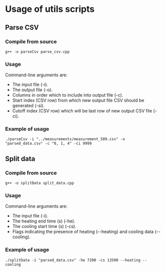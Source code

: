 # Usage of utils scripts

## Parse CSV

### Compile from source

```
g++ -o parseCsv parse_csv.cpp
```

### Usage

Command-line arguments are:
* The input file (-i).
* The output file (-o).
* Columns in order which to include into output file (-c).
* Start index (CSV row) from which new output file CSV should be generated (-si).
* Cutoff index (CSV row) which will be last row of new output CSV file (-ci).

### Example of usage

```
./parseCsv -i "../measurements/measurement_509.csv" -o "parsed_data.csv" -c "0, 1, 4" -ci 9999
```

## Split data

### Compile from source

```
g++ -o splitData split_data.cpp
```

### Usage

Command-line arguments are:
* The input file (-i).
* The heating end time (s) (-he).
* The cooling start time (s) (-cs).
* Flags indicating the presence of heating (--heating) and cooling data (--cooling).

### Example of usage

```
./splitData -i "parsed_data.csv" -he 7200 -cs 13500 --heating --cooling
```
